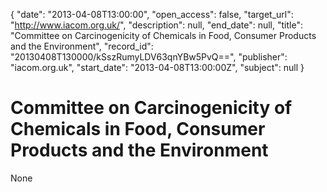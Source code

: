 {
  "date": "2013-04-08T13:00:00", 
  "open_access": false, 
  "target_url": "http://www.iacom.org.uk/", 
  "description": null, 
  "end_date": null, 
  "title": "Committee on Carcinogenicity of Chemicals in Food, Consumer Products and the Environment", 
  "record_id": "20130408T130000/kSszRumyLDV63qnYBw5PvQ==", 
  "publisher": "iacom.org.uk", 
  "start_date": "2013-04-08T13:00:00Z", 
  "subject": null
}

# Committee on Carcinogenicity of Chemicals in Food, Consumer Products and the Environment

None
